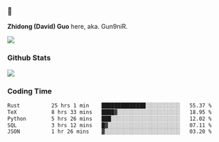 ### 👋 

**Zhidong (David) Guo** here, aka. Gun9niR.

![](https://komarev.com/ghpvc/?username=Gun9niR&label=Total+Views)

### Github Stats

<img src="https://github-readme-stats.vercel.app/api?username=Gun9niR&count_private=true&show_icons=true&theme=vue-dark&hide_title=true">

### Coding Time

<!--START_SECTION:waka-->

```txt
Rust          25 hrs 1 min    ██████████████░░░░░░░░░░░   55.37 %
TeX           8 hrs 33 mins   ████▓░░░░░░░░░░░░░░░░░░░░   18.95 %
Python        5 hrs 26 mins   ███░░░░░░░░░░░░░░░░░░░░░░   12.02 %
SQL           3 hrs 12 mins   █▓░░░░░░░░░░░░░░░░░░░░░░░   07.11 %
JSON          1 hr 26 mins    ▓░░░░░░░░░░░░░░░░░░░░░░░░   03.20 %
```

<!--END_SECTION:waka-->
